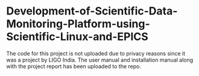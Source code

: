 # Development-of-Scientific-Data-Monitoring-Platform-using-Scientific-Linux-and-EPICS
The code for this project is not uploaded due to privacy reasons since it was a project by LIGO India. The user manual and installation manual along with the project report has been uploaded to the repo.
